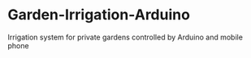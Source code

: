 # Garden-Irrigation-Arduino
Irrigation system for private gardens controlled by Arduino and mobile phone
